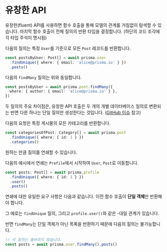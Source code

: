 # 유창한 API

유창한(fluent) API를 사용하면 함수 호출을 통해 모델의 관계를 거침없이 탐색할 수 있습니다. 마지막 함수 호출이 전체 질의의 반환 타입을 결정합니다. (하단의 코드 조각에 각 타입 주석이 명시됨)

다음의 질의는 특정 `User`를 기준으로 모든 `Post` 레코드를 반환합니다.

```ts
const postsByUser: Post[] = await prisma.user
  .findUnique({ where: { email: 'alice@prisma.io' } })
  .posts()
```

다음의 `findMany` 질의는 위와 동일합니다.

```ts
const postsByUser = await prisma.post.findMany({
  where: { author: { email: 'alice@prisma.io' } },
})
```

두 질의의 주요 차이점은, 유창한 API 호출은 두 개의 개별 데이터베이스 질의로 변환되는 반면 다른 하나는 단일 질의만 생성한다는 것입니다. ([GitHub 이슈](https://github.com/prisma/prisma/issues/1984) 참고)

다음의 요청은 특정 게시물의 모든 카테고리를 반환합니다.

```ts
const categoriesOfPost: Category[] = await prisma.post
  .findUnique({ where: { id: 1 } })
  .categories()
```

원하는 만큼 질의를 연쇄할 수 있습니다.

다음의 예시에서 연쇄는 `Profile`에서 시작하여 `User`, `Post`로 이동합니다.

```ts
const posts: Post[] = await prisma.profile
  .findUnique({ where: { id: 1 } })
  .user()
  .posts()
```

연쇄에 대한 유일한 요구 사항은 다음과 같습니다. 이전 함수 호출이 **단일 객체**만 반환해야 합니다.

그 예로는 `findUnique` 질의, 그리고 `profile.user()`와 같은 -대일 관계가 있습니다.

반면 `findMany`는 단일 객체가 아닌 목록을 반환하기 때문에 다음의 질의는 불가능합니다.

```ts
// 이 질의는 올바르지 않습니다.
const posts = await prisma.user.findMany().posts()
```

